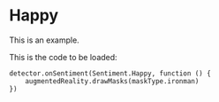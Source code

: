 # Happy

This is an example.

This is the code to be loaded:

```blocks
detector.onSentiment(Sentiment.Happy, function () {
    augmentedReality.drawMasks(maskType.ironman)
})
```